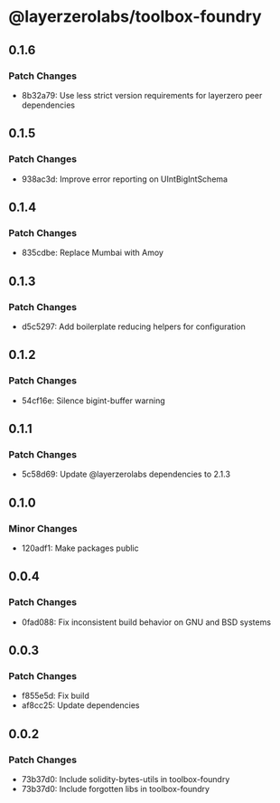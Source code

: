 # @layerzerolabs/toolbox-foundry

## 0.1.6

### Patch Changes

- 8b32a79: Use less strict version requirements for layerzero peer dependencies

## 0.1.5

### Patch Changes

- 938ac3d: Improve error reporting on UIntBigIntSchema

## 0.1.4

### Patch Changes

- 835cdbe: Replace Mumbai with Amoy

## 0.1.3

### Patch Changes

- d5c5297: Add boilerplate reducing helpers for configuration

## 0.1.2

### Patch Changes

- 54cf16e: Silence bigint-buffer warning

## 0.1.1

### Patch Changes

- 5c58d69: Update @layerzerolabs dependencies to 2.1.3

## 0.1.0

### Minor Changes

- 120adf1: Make packages public

## 0.0.4

### Patch Changes

- 0fad088: Fix inconsistent build behavior on GNU and BSD systems

## 0.0.3

### Patch Changes

- f855e5d: Fix build
- af8cc25: Update dependencies

## 0.0.2

### Patch Changes

- 73b37d0: Include solidity-bytes-utils in toolbox-foundry
- 73b37d0: Include forgotten libs in toolbox-foundry
